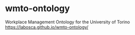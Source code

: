 # wmto-ontology
Workplace Management Ontology for the University of Torino  
<https://labosca.github.io/wmto-ontology/>
